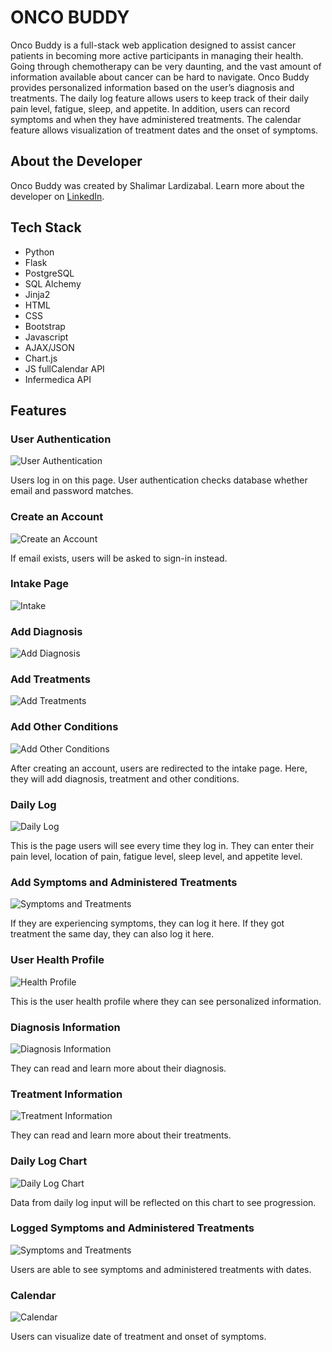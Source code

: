 # ONCO BUDDY

Onco Buddy is a full-stack web application designed to assist cancer patients in becoming more active participants in managing their health. Going through chemotherapy can be very daunting, and the vast amount of information available about cancer can be hard to navigate. Onco Buddy provides personalized information based on the user’s diagnosis and treatments. The daily log feature allows users to keep track of their daily pain level, fatigue, sleep, and appetite. In addition, users can record symptoms and when they have administered treatments. The calendar feature allows visualization of treatment dates and the onset of symptoms. 

## About the Developer

Onco Buddy was created by Shalimar Lardizabal. Learn more about the developer on [LinkedIn](https://www.linkedin.com/in/shalimarlardizabal/).

## Tech Stack

* Python
* Flask
* PostgreSQL
* SQL Alchemy
* Jinja2
* HTML
* CSS
* Bootstrap
* Javascript
* AJAX/JSON
* Chart.js
* JS fullCalendar API
* Infermedica API

## Features

### User Authentication
![User Authentication](/static/Images/Readme-screenshots/Login.png)

Users log in on this page. User authentication checks database whether email and password matches. 
### Create an Account
![Create an Account](/static/Images/Readme-screenshots/Sign-Up.png)

If email exists, users will be asked to sign-in instead. 

### Intake Page
![Intake](/static/Images/Readme-screenshots/Intake.png)

### Add Diagnosis
![Add Diagnosis](/static/Images/Readme-screenshots/Add-Diagnosis.png)

### Add Treatments
![Add Treatments](/static/Images/Readme-screenshots/Add-Treatment.png)

### Add Other Conditions
![Add Other Conditions](/static/Images/Readme-screenshots/Add-other-conditions.png)

After creating an account, users are redirected to the intake page. Here, they will add diagnosis, treatment and other conditions. 

### Daily Log
![Daily Log](/static/Images/Readme-screenshots/DailyLog.png)

This is the page users will see every time they log in. They can enter their pain level, location of pain, fatigue level, sleep level, and appetite level. 

### Add Symptoms and Administered Treatments
![Symptoms and Treatments](/static/Images/Readme-screenshots/Symptoms-Treatment-Log.png)

If they are experiencing symptoms, they can log it here. If they got treatment the same day, they can also log it here. 

### User Health Profile
![Health Profile](/static/Images/Readme-screenshots/User-Profile.png)

This is the user health profile where they can see personalized information. 

### Diagnosis Information
![Diagnosis Information](/static/Images/Readme-screenshots/Diagnosis.png)

They can read and learn more about their diagnosis. 

### Treatment Information
![Treatment Information](/static/Images/Readme-screenshots/Treatment.png)

They can read and learn more about their treatments. 

### Daily Log Chart
![Daily Log Chart](/static/Images/Readme-screenshots/DailyLog-chart.png)

Data from daily log input will be reflected on this chart to see progression.

### Logged Symptoms and Administered Treatments
![Symptoms and Treatments](/static/Images/Readme-screenshots/Logged.png)

Users are able to see symptoms and administered treatments with dates. 

### Calendar
![Calendar](/static/Images/Readme-screenshots/Calendar.png)

Users can visualize date of treatment and onset of symptoms. 